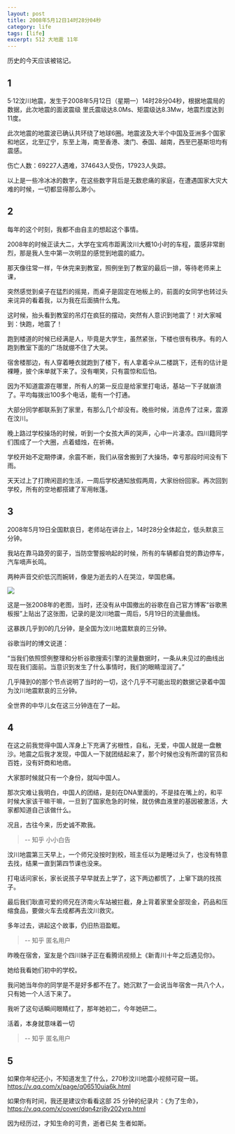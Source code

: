 ```yaml
---
layout: post
title: 2008年5月12日14时28分04秒
category: life
tags: [life]
excerpt: 512 大地震 11年
---
```


历史的今天应该被铭记。

## 1

5·12汶川地震，发生于2008年5月12日（星期一）14时28分04秒，根据地震局的数据，此次地震的面波震级 里氏震级达8.0Ms、矩震级达8.3Mw，地震烈度达到11度。

此次地震的地震波已确认共环绕了地球6圈。地震波及大半个中国及亚洲多个国家和地区，北至辽宁，东至上海，南至香港、澳门、泰国、越南，西至巴基斯坦均有震感。

伤亡人数：69227人遇难，374643人受伤，17923人失踪。

以上是一些冷冰冰的数字，在这些数字背后是无数悲痛的家庭，在遭遇国家大灾大难的时候，一切都显得那么渺小。

## 2

每年的这个时刻，我都不由自主的想起这个事情。

2008年的时候正读大二，大学在宝鸡市距离汶川大概10小时的车程，震感非常剧烈，那是我人生中第一次明显的感觉到地震的威力。

那天像往常一样，午休完来到教室，照例坐到了教室的最后一排，等待老师来上课，

突然感觉到桌子在猛烈的摇晃，而桌子是固定在地板上的，前面的女同学也转过头来诧异的看着我，以为我在后面搞什么鬼。

这时候，抬头看到教室的吊灯在疯狂的摆动，突然有人意识到地震了！对大家喊到：快跑，地震了！

跑到楼道的时候已经满是人，毕竟是大学生，虽然紧张，下楼也很有秩序。有的人跑到教室下面的广场就绷不住了大哭。

宿舍楼那边，有人穿着睡衣就跑到了楼下，有人拿着伞从二楼跳下，还有的估计是裸睡，披个床单就下来了。没有嘲笑，只有震惊和后怕。

因为不知道震源在哪里，所有人的第一反应是给家里打电话，基站一下子就崩溃了。平均每拨出100多个电话，能有一个打通。

大部分同学都联系到了家里，有那么几个却没有。晚些时候，消息传了过来，震源在汶川。

晚上路过学校操场的时候，听到一个女孩大声的哭声，心中一片凄凉。四川籍同学们围成了一个大圈，点着蜡烛，在祈祷。

学校开始不定期停课，余震不断，我们从宿舍搬到了大操场，幸亏那段时间没有下雨。

天天过上了打牌闲逛的生活，一周后学校通知放假两周，大家纷纷回家。再次回到学校，所有的空地都搭建了军用帐篷。


## 3

2008年5月19日全国默哀日，老师站在讲台上，14时28分全体起立，低头默哀三分钟。

我站在靠马路旁的窗子，当防空警报响起的时候，所有的车辆都自觉的靠边停车，汽车嘀声长鸣。

两种声音交织低沉而婉转，像是为逝去的人在哭泣，举国悲痛。

![](http://www.itmind.net/assets/images/2019/life/google_512.jpg)

这是一张2008年的老图，当时，还没有从中国撤出的谷歌在自己官方博客“谷歌黑板报”上贴出了这张图，记录的是汶川地震一周后，5月19日的流量曲线。

这暴跌几乎到0的几分钟，是全国为汶川地震默哀的三分钟。

谷歌当时的博文说道：

“当我们依照惯例整理和分析谷歌搜索引擎的流量数据时，一条从未见过的曲线出现在我们面前。当意识到发生了什么事情时，我们的眼睛湿润了。”

几乎降到0的那个节点说明了当时的一切，这个几乎不可能出现的数据记录着中国为汶川地震默哀的三分钟。

全世界的中华儿女在这三分钟连在了一起。


## 4

在这之前我觉得中国人浑身上下充满了劣根性，自私，无爱，中国人就是一盘散沙。地震之后我才发现，中国人一下就团结起来了，那个时候也没有所谓的官员和百姓，没有奸商和地痞。

大家那时候就只有一个身份，就叫中国人。

那次灾难让我明白，中国人的团结，是刻在DNA里面的，不是挂在嘴上的，和平时候大家该干嘛干嘛，一旦到了国家危急的时候，就仿佛血液里的基因被激活，大家都知道自己该做什么。

况且，古往今来，历史诚不欺我。

> -- 知乎 小小白告

汶川地震第三天早上，一个师兄没按时到校，班主任以为是睡过头了，也没有特意去找，结果一直到第四节课也没来。

打电话问家长，家长说孩子早早就去上学了，这下两边都慌了，上窜下跳的找孩子。

最后我们耿直可爱的师兄在济南火车站被拦截，身上背着家里全部现金，药品和压缩食品，要做火车去成都再去汶川救灾。

多年过去，讲起这个故事，仍旧热泪盈眶。

> -- 知乎 匿名用户

昨晚在宿舍，室友是个四川妹子正在看腾讯视频上《新青川十年之后遇见你》。

她给我看她们初中的学校。

我问她当年你的同学是不是好多都不在了。她沉默了一会说当年宿舍一共八个人，只有她一个人活下来了。

我听了这句话瞬间眼睛红了，那年她初二，今年她研二。

活着，本身就意味着一切

> -- 知乎 匿名用户

## 5

如果你年纪还小，不知道发生了什么，270秒汶川地震小视频可窥一斑。https://v.qq.com/x/page/q06510uia6k.html

如果你有时间，我还是建议你看看这部 25 分钟的纪录片：《为了生命》，https://v.qq.com/x/cover/dqn4zrj8y202yrp.html

因为经历过，才知生命的可贵，逝者已矣 生者如斯。